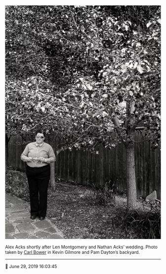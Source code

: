![Alex Acks shortly after Len Montgomery and Nathan Acks’ wedding](assets/29183536f420192e1b96813aedd862cf.webp)

Alex Acks shortly after Len Montgomery and Nathan Acks’ wedding. Photo taken by [Carl Bower](http://carlbowerphotos.com/) in Kevin Gilmore and Pam Dayton’s backyard.

- - - -

<span aria-hidden="true">📅</span> June 29, 2019 16:03:45

